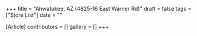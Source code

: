 +++
title = "Ahwatukee, AZ (4825-16 East Warner Rd)"
draft = false
tags = ["Store List"]
date = ""

[Article]
contributors = []
gallery = []
+++